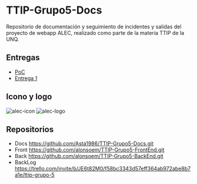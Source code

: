 # TTIP-Grupo5-Docs
Repositorio de documentación y seguimiento de incidentes y salidas del proyecto de webapp ALEC, realizado como parte de la materia TTIP de la UNQ.

## Entregas
- [PoC](https://github.com/Asta1986/TTIP-Grupo5-Docs/wiki/Prueba-de-concepto)
- [Entrega 1](https://github.com/Asta1986/TTIP-Grupo5-Docs/wiki/Entrega-1)

## Icono y logo
![alec-icon](https://user-images.githubusercontent.com/9277139/132516632-b4b56bdb-1c06-4aaa-88c0-5eaf8e961f2c.png)
![alec-logo](https://user-images.githubusercontent.com/9277139/132516831-4ea56191-8dba-4629-98d7-f60c39890027.png)

## Repositorios
 - Docs https://github.com/Asta1986/TTIP-Grupo5-Docs.git
 - Front https://github.com/alonsoem/TTIP-Grupo5-FrontEnd.git
 - Back https://github.com/alonsoem/TTIP-Grupo5-BackEnd.git
 - BackLog https://trello.com/invite/b/JE6t82M0/f58bc3343d57eff364ab972abe8b7a1e/ttip-grupo-5
